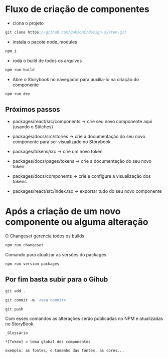 # Fluxo de criação de componentes

- clona o projeto
```js
git clone https://github.com/DaksonC/design-system.git
```
- instala o pacote node_modules
```js
npm i
```
- roda o build de todos os arquivos
```js
npm run build
```
- Abre o Storybook no navegador para auxilia-lo na criação do componente
```js
npm run dev
```
## Próximos passos 

- packages/react/src/components
-> crie seu novo componente aqui (usando o Stitches)

- packages/docs/src/stories
-> crie a documentação do seu novo componente para ser visualizado no Storybook

- packages/tokens/src
-> crie um novo token

- packages/docs/pages/tokens
-> crie a documentação do seu novo token

- packages/docs/components
-> crie e configure a visualização dos tokens

- packages/react/src/index.tsx
 -> exportar tudo do seu novo componente 

# Após a criação de um novo componente ou alguma alteração

O Changeset gerencia todos os builds
```js
npm run changeset
```

Comando para atualizar as versões do packages
```js
npm run version-packages
```
## Por fim basta subir para o Gihub

```js
git add .
```
```js
git commit -m '<seu commit>'
```
```js
git push
```
Com esses comandos as alterações serão publicadas no NPM e atualizadas no StoryBook.

```
_Glossário

*[Token] = tema global dos componentes 

exemplo: as fontes, o tamanho das fontes, as cores...
```
